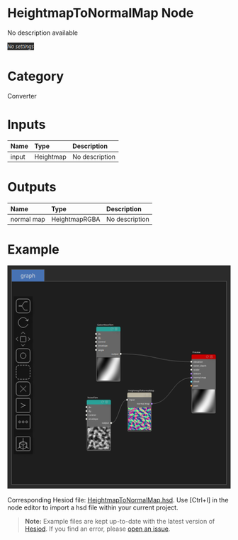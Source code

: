 
HeightmapToNormalMap Node
=========================


No description available



![img](../../images/nodes/HeightmapToNormalMap_settings.png)


# Category


Converter
# Inputs

|Name|Type|Description|
| :--- | :--- | :--- |
|input|Heightmap|No description|

# Outputs

|Name|Type|Description|
| :--- | :--- | :--- |
|normal map|HeightmapRGBA|No description|

# Example


![img](../../images/nodes/HeightmapToNormalMap_hsd_example.png)

Corresponding Hesiod file: [HeightmapToNormalMap.hsd](../../examples/HeightmapToNormalMap.hsd). Use [Ctrl+I] in the node editor to import a hsd file within your current project. 

> **Note:** Example files are kept up-to-date with the latest version of [Hesiod](https://github.com/otto-link/Hesiod).
> If you find an error, please [open an issue](https://github.com/otto-link/Hesiod/issues).

